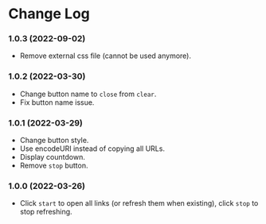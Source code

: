 # Change Log

### 1.0.3 (2022-09-02)

- Remove external css file (cannot be used anymore).

### 1.0.2 (2022-03-30)

- Change button name to `close` from `clear`.
- Fix button name issue.

### 1.0.1 (2022-03-29)

- Change button style.
- Use encodeURI instead of copying all URLs.
- Display countdown.
- Remove `stop` button.

### 1.0.0 (2022-03-26)

- Click `start` to open all links (or refresh them when existing), click `stop` to stop refreshing.

